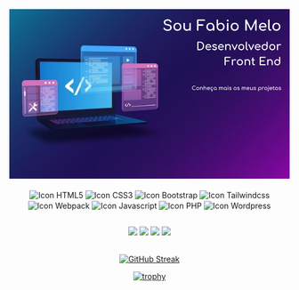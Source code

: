 <div align="center">
  <img src="https://github.com/FabioMessias98/FabioMessias98/blob/main/github-background-full.png">
</div>

<div align="center">
  <br />
  
  <img width="70" height="60" align="center" alt="Icon HTML5" title="HTML5" src="https://cdn.jsdelivr.net/gh/devicons/devicon/icons/html5/html5-original.svg" />
  
  <img width="70" height="60" align="center" alt="Icon CSS3" title="CSS3" src="https://cdn.jsdelivr.net/gh/devicons/devicon/icons/css3/css3-original.svg" />
  
  <img width="70" height="60" align="center" alt="Icon Bootstrap" title="Bootstrap" src="https://cdn.jsdelivr.net/gh/devicons/devicon/icons/bootstrap/bootstrap-original.svg" />
  
  <img width="70" height="60" align="center" alt="Icon Tailwindcss" title="Tailwindcss" src="https://cdn.jsdelivr.net/gh/devicons/devicon/icons/tailwindcss/tailwindcss-plain.svg" />
  
  <img width="70" height="60" align="center" alt="Icon Webpack" title="Webpack" src="https://cdn.jsdelivr.net/gh/devicons/devicon/icons/webpack/webpack-original.svg" />
  
  <img width="70" height="60" align="center" alt="Icon Javascript" title="Javascript" src="https://cdn.jsdelivr.net/gh/devicons/devicon/icons/javascript/javascript-original.svg" />
  
  <img width="70" height="60" align="center" alt="Icon PHP" title="PHP" src="https://cdn.jsdelivr.net/gh/devicons/devicon/icons/php/php-original.svg" />          
  
  <img width="70" height="60" align="center" alt="Icon Wordpress" title="Wordpress" src="https://cdn.jsdelivr.net/gh/devicons/devicon/icons/wordpress/wordpress-original.svg" />
</div>
  
  ##
 
<div align="center"> 
  <a href="https://instagram.com/fabiomelodev"><img src="https://img.shields.io/badge/-Instagram-%23E4405F?style=for-the-badge&logo=instagram&logoColor=white" /></a> 
  <a href="https://www.facebook.com/fabio.messias.908132/"><img src="https://img.shields.io/badge/-Facebook-%3b59985F?style=for-the-badge&logo=facebook&logoColor=white" /></a> 
  <a href="https://www.linkedin.com/in/fabio-de-melo-647843186/"><img src="https://img.shields.io/badge/-LinkedIn-%230077B5?style=for-the-badge&logo=linkedin&logoColor=white" /></a> 
  <a href = "https://fabiomelodev.com.br"><img src="https://img.shields.io/badge/-website-%23333?style=for-the-badge&logo=www&logoColor=white" /></a>
  
  <!-- ![Snake animation](https://github.com/FabioMessias98/FabioMessias98/blob/output/github-contribution-grid-snake.svg) -->
  
  <br />
  <br />
</div>

<div align="center">
  
  [![GitHub Streak](https://github-readme-streak-stats.herokuapp.com/?user=FabioMessias98)](https://git.io/streak-stats)

</div>

<div align="center">
  
  [![trophy](https://github-profile-trophy.vercel.app/?username=FabioMessias98)](https://github.com/ryo-ma/github-profile-trophy)
</div>
